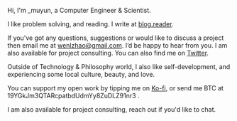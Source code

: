 Hi, I'm _muyun, a Computer Engineer & Scientist.

I like problem solving, and reading. I write at [blog.reader](https://muyun.github.io/).  

If you’ve got any questions, suggestions or would like to discuss a project then email me at wenlzhao@gmail.com. I’d be happy to hear from you. 
I am also available for project consulting. You can also find me on [Twitter](https://twitter.com/_muyun).

Outside of Technology & Philosophy world, I also like self-development, and experiencing some local culture, beauty, and love.  

You can support my open work by tipping me on [Ko-fi](ko-fi.com/muyun), or send me BTC at 19YGkJm3QTARcpatbdUdmYy8ZuDLZ91nr3  .

I am also available for project consulting, reach out if you'd like to chat.
